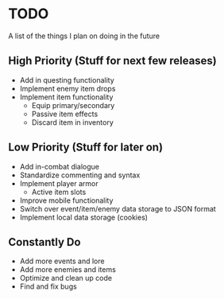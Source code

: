 # TODO
A list of the things I plan on doing in the future

## High Priority (Stuff for next few releases)

* Add in questing functionality
* Implement enemy item drops
* Implement item functionality
  * Equip primary/secondary
  * Passive item effects
  * Discard item in inventory

## Low Priority (Stuff for later on)

* Add in-combat dialogue
* Standardize commenting and syntax
* Implement player armor
  * Active item slots
* Improve mobile functionality
* Switch over event/item/enemy data storage to JSON format
* Implement local data storage (cookies)

## Constantly Do

* Add more events and lore
* Add more enemies and items
* Optimize and clean up code
* Find and fix bugs